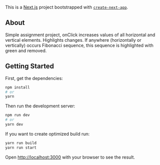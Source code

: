 This is a [Next.js](https://nextjs.org/) project bootstrapped with [`create-next-app`](https://github.com/vercel/next.js/tree/canary/packages/create-next-app).

## About

Simple assignment project, onClick increases values of all horizontal and vertical elements. Highlights changes.
If anywhere (horizontally or vertically) occurs Fibonacci sequence, this sequence is highlighted with green and removed.

## Getting Started

First, get the dependencies:

```bash
npm install
# or
yarn
```

Then run the development server:

```bash
npm run dev
# or
yarn dev
```

If you want to create optimized build run:

```bash
yarn run build
yarn run start
```

Open [http://localhost:3000](http://localhost:3000) with your browser to see the result.
